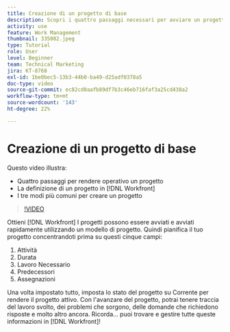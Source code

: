 ```yaml
---
title: Creazione di un progetto di base
description: Scopri i quattro passaggi necessari per avviare un progetto, come definire un progetto e i tre modi più comuni per creare un progetto.
activity: use
feature: Work Management
thumbnail: 335082.jpeg
type: Tutorial
role: User
level: Beginner
team: Technical Marketing
jira: KT-8768
exl-id: 1be0bec5-13b3-44b0-ba49-d25adf0378a5
doc-type: video
source-git-commit: ec82cd0aafb89df7b3c46eb716faf3a25cd438a2
workflow-type: tm+mt
source-wordcount: '143'
ht-degree: 22%

---
```


# Creazione di un progetto di base

Questo video illustra:

* Quattro passaggi per rendere operativo un progetto
* La definizione di un progetto in [!DNL Workfront]
* I tre modi più comuni per creare un progetto

>[!VIDEO](https://video.tv.adobe.com/v/335082/?quality=12&learn=on)

Ottieni [!DNL  Workfront] I progetti possono essere avviati e avviati rapidamente utilizzando un modello di progetto. Quindi pianifica il tuo progetto concentrandoti prima su questi cinque campi:

1. Attività
1. Durata
1. Lavoro Necessario
1. Predecessori
1. Assegnazioni

Una volta impostato tutto, imposta lo stato del progetto su Corrente per rendere il progetto attivo. Con l&#39;avanzare del progetto, potrai tenere traccia del lavoro svolto, dei problemi che sorgono, delle domande che richiedono risposte e molto altro ancora. Ricorda... puoi trovare e gestire tutte queste informazioni in [!DNL Workfront]!
